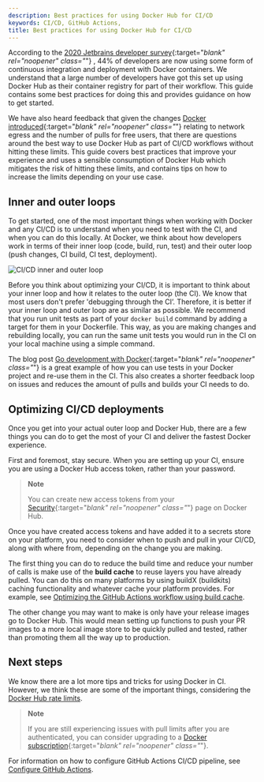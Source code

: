 ```yaml
---
description: Best practices for using Docker Hub for CI/CD
keywords: CI/CD, GitHub Actions,
title: Best practices for using Docker Hub for CI/CD
---
```


According to the [2020 Jetbrains developer survey](https://www.jetbrains.com/lp/devecosystem-2020/){:target="_blank" rel="noopener" class="_"} , 44% of developers are now using some form of continuous integration and deployment with Docker containers. We understand that a large number of developers have got this set up using Docker Hub as their container registry for part of their workflow. This guide contains some best practices for doing this and provides guidance on how to get started.

We have also heard feedback that given the changes [Docker introduced](https://www.docker.com/blog/scaling-docker-to-serve-millions-more-developers-network-egress/){:target="_blank" rel="noopener" class="_"} relating to network egress and the number of pulls for free users, that there are questions around the best way to use Docker Hub as part of CI/CD workflows without hitting these limits. This guide covers best practices that improve your experience and uses a sensible consumption of Docker Hub which mitigates the risk of hitting these limits, and contains tips on how to increase the limits depending on your use case.

## Inner and outer loops

To get started, one of the most important things when working with Docker and any CI/CD is to understand when you need to test with the CI, and when you can do this locally. At Docker, we think about how developers work in terms of their inner loop (code, build, run, test) and their outer loop (push changes, CI build, CI test, deployment).

![CI/CD inner and outer loop](images/inner-outer-loop.png)

Before you think about optimizing your CI/CD, it is important to think about your inner loop and how it relates to the outer loop (the CI). We know that most users don't prefer 'debugging through the CI’. Therefore, it is better if your inner loop and outer loop are as similar as possible. We recommend that you run unit tests as part of your `docker build` command by adding a target for them in your Dockerfile. This way, as you are making changes and rebuilding locally, you can run the same unit tests you would run in the CI on your local machine using a simple command.

The blog post [Go development with Docker](https://www.docker.com/blog/tag/go-env-series/){:target="_blank" rel="noopener" class="_"} is a great example of how you can use tests in your Docker project and re-use them in the CI. This also creates a shorter feedback loop on issues and reduces the amount of pulls and builds your CI needs to do.

## Optimizing CI/CD deployments

Once you get into your actual outer loop and Docker Hub, there are a few things you can do to get the most of your CI and deliver the fastest Docker experience.

First and foremost, stay secure. When you are setting up your CI, ensure you are using a Docker Hub access token, rather than your password.

  > **Note**
  >
  > You can create new access tokens from your [Security](https://hub.docker.com/settings/security){:target="_blank" rel="noopener" class="_"}  page on Docker Hub.

Once you have created access tokens and have added it to a secrets store on your platform, you need to consider when to push and pull in your CI/CD, along with where from, depending on the change you are making.

The first thing you can do to reduce the build time and reduce your number of calls is make use of the **build cache** to reuse layers you have already pulled. You can do this on many platforms by using buildX (buildkits) caching functionality and whatever cache your platform provides. For example, see [Optimizing the GitHub Actions workflow using build cache](../github-actions#optimizing-the-workflow).

The other change you may want to make is only have your release images go to Docker Hub. This would mean setting up functions to push your PR images to a more local image store to be quickly pulled and tested, rather than promoting them all the way up to production.

## Next steps

We know there are a lot more tips and tricks for using Docker in CI.
However, we think these are some of the important things, considering the [Docker Hub rate limits](../docker-hub/download-rate-limit.md).

  > **Note**
  >
  > If you are still experiencing issues with pull limits after you are authenticated, you can consider upgrading to a [Docker subscription](https://www.docker.com/pricing){:target="_blank" rel="noopener" class="_"}.

For information on how to configure GitHub Actions CI/CD pipeline, see [Configure GitHub Actions](github-actions.md).
